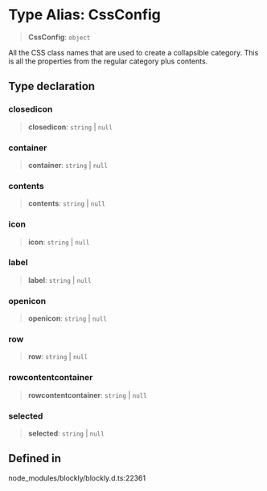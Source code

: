 # Type Alias: CssConfig

> **CssConfig**: `object`

All the CSS class names that are used to create a collapsible
category. This is all the properties from the regular category plus contents.

## Type declaration

### closedicon

> **closedicon**: `string` \| `null`

### container

> **container**: `string` \| `null`

### contents

> **contents**: `string` \| `null`

### icon

> **icon**: `string` \| `null`

### label

> **label**: `string` \| `null`

### openicon

> **openicon**: `string` \| `null`

### row

> **row**: `string` \| `null`

### rowcontentcontainer

> **rowcontentcontainer**: `string` \| `null`

### selected

> **selected**: `string` \| `null`

## Defined in

node_modules/blockly/blockly.d.ts:22361
